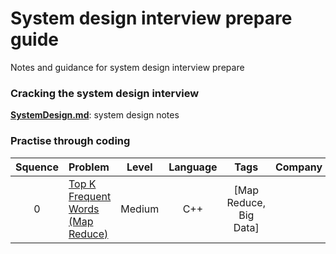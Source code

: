 # System design interview prepare guide
Notes and guidance for system design interview prepare
### Cracking the system design interview
**[SystemDesign.md](https://github.com/mocksure/system_design/blob/master/SystemDesign.md)**: system design notes
### Practise through coding

| Squence | Problem       | Level  | Language  | Tags | Company | Source |
|:-------:|:--------------|:------:|:---------:|:----:|:-------:|:------:|
|0|[Top K Frequent Words (Map Reduce)](https://github.com/mocksure/system_design/blob/master/lintcode/Top%20K%20Frequent%20Words%20(Map%20Reduce).cpp)|Medium|C++|[Map Reduce, Big Data]||LintCode|
